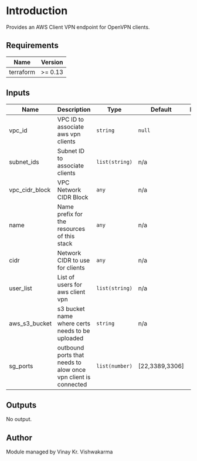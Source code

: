 # Introduction 

Provides an AWS Client VPN endpoint for OpenVPN clients. 

<!--- BEGIN_TF_DOCS --->

## Requirements

| Name | Version |
|------|---------|
| terraform | >= 0.13

## Inputs

| Name | Description | Type | Default | Required |
|------|-------------|------|---------|:--------:|
| vpc\_id | VPC ID to associate aws vpn clients | `string` | `null` | yes |
| subnet\_ids | Subnet ID to associate clients | `list(string)` | n/a | yes |
| vpc_cidr_block | VPC Network CIDR Block | `any` | n/a | yes |
| name | Name prefix for the resources of this stack | `any` | n/a | yes |
| cidr | Network CIDR to use for clients | `any` | n/a | yes |
| user_list | List of users for aws client vpn | `list(string)` | n/a | yes |
| aws_s3_bucket | s3 bucket name where certs needs to be uploaded | `string` | n/a | yes |
| sg_ports | outbound ports that needs to alow once vpn client is connected | `list(number)` | [22,3389,3306] | no

## Outputs

No output.

<!--- END_TF_DOCS --->

## Author

Module managed by Vinay Kr. Vishwakarma
